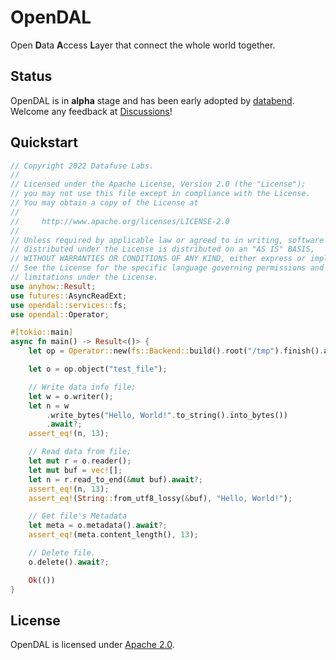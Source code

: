 # OpenDAL

Open **D**ata **A**ccess **L**ayer that connect the whole world together.

## Status

OpenDAL is in **alpha** stage and has been early adopted by [databend](https://github.com/datafuselabs/databend/). Welcome any feedback at [Discussions](https://github.com/datafuselabs/opendal/discussions)!

## Quickstart

```rust
// Copyright 2022 Datafuse Labs.
//
// Licensed under the Apache License, Version 2.0 (the "License");
// you may not use this file except in compliance with the License.
// You may obtain a copy of the License at
//
//     http://www.apache.org/licenses/LICENSE-2.0
//
// Unless required by applicable law or agreed to in writing, software
// distributed under the License is distributed on an "AS IS" BASIS,
// WITHOUT WARRANTIES OR CONDITIONS OF ANY KIND, either express or implied.
// See the License for the specific language governing permissions and
// limitations under the License.
use anyhow::Result;
use futures::AsyncReadExt;
use opendal::services::fs;
use opendal::Operator;

#[tokio::main]
async fn main() -> Result<()> {
    let op = Operator::new(fs::Backend::build().root("/tmp").finish().await?);

    let o = op.object("test_file");

    // Write data info file;
    let w = o.writer();
    let n = w
        .write_bytes("Hello, World!".to_string().into_bytes())
        .await?;
    assert_eq!(n, 13);

    // Read data from file;
    let mut r = o.reader();
    let mut buf = vec![];
    let n = r.read_to_end(&mut buf).await?;
    assert_eq!(n, 13);
    assert_eq!(String::from_utf8_lossy(&buf), "Hello, World!");

    // Get file's Metadata
    let meta = o.metadata().await?;
    assert_eq!(meta.content_length(), 13);

    // Delete file.
    o.delete().await?;

    Ok(())
}
```

## License

OpenDAL is licensed under [Apache 2.0](./LICENSE).
